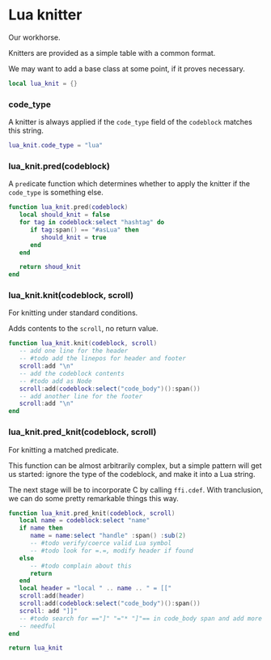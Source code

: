 # Lua knitter


 Our workhorse.


Knitters are provided as a simple table with a common format.


We may want to add a base class at some point, if it proves necessary.

```lua
local lua_knit = {}
```
### code_type

A knitter is always applied if the ``code_type`` field of the ``codeblock``
matches this string.

```lua
lua_knit.code_type = "lua"
```
### lua_knit.pred(codeblock)

A ``pred``icate function which determines whether to apply the knitter if the
``code_type`` is something else.

```lua
function lua_knit.pred(codeblock)
   local should_knit = false
   for tag in codeblock:select "hashtag" do
      if tag:span() == "#asLua" then
         should_knit = true
      end
   end

   return shoud_knit
end
```
### lua_knit.knit(codeblock, scroll)

For knitting under standard conditions.


Adds contents to the ``scroll``, no return value.

```lua
function lua_knit.knit(codeblock, scroll)
   -- add one line for the header
   -- #todo add the linepos for header and footer
   scroll:add "\n"
   -- add the codeblock contents
   -- #todo add as Node
   scroll:add(codeblock:select("code_body")():span())
   -- add another line for the footer
   scroll:add "\n"
end
```
### lua_knit.pred_knit(codeblock, scroll)

For knitting a matched predicate.


This function can be almost arbitrarily complex, but a simple pattern will get
us started: ignore the type of the codeblock, and make it into a Lua string.


The next stage will be to incorporate C by calling ``ffi.cdef``.  With
tranclusion, we can do some pretty remarkable things this way.

```lua
function lua_knit.pred_knit(codeblock, scroll)
   local name = codeblock:select "name"
   if name then
      name = name:select "handle" :span() :sub(2)
      -- #todo verify/coerce valid Lua symbol
      -- #todo look for =.=, modify header if found
   else
      -- #todo complain about this
      return
   end
   local header = "local " .. name .. " = [["
   scroll:add(header)
   scroll:add(codeblock:select("code_body")():span())
   scroll: add "]]"
   -- #todo search for =="]" "="* "]"== in code_body span and add more = if
   -- needful
end
```
```lua
return lua_knit
```
